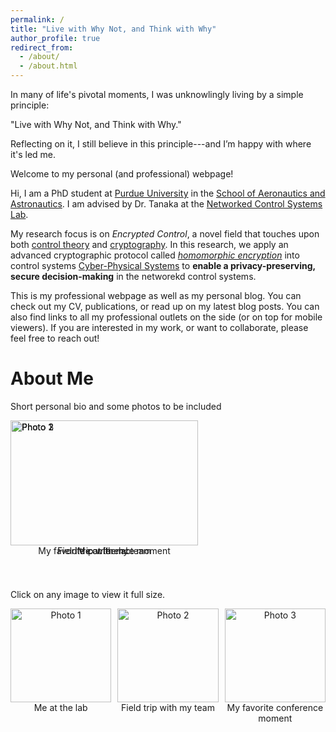 ```yaml
---
permalink: /
title: "Live with Why Not, and Think with Why"
author_profile: true
redirect_from: 
  - /about/
  - /about.html
---
```


In many of life's pivotal moments, I was unknowlingly living by a simple principle: 

  "Live with Why Not, and Think with Why."

Reflecting on it, I still believe in this principle---and I’m happy with where it's led me.

Welcome to my personal (and professional) webpage!

Hi, I am a PhD student at [Purdue University](https://www.purdue.edu/) in the [School of Aeronautics and Astronautics](https://engineering.purdue.edu/AAE). I am advised by Dr. Tanaka at the [Networked Control Systems Lab](https://networked-control-systems-lab.github.io/).

My research focus is on <em>Encrypted Control</em>, a novel field that touches upon both [control theory](https://en.wikipedia.org/wiki/Control_theory) and [cryptography](https://en.wikipedia.org/wiki/Cryptography). In this research, we apply an advanced cryptographic protocol called <em>[homomorphic encryption](https://en.wikipedia.org/wiki/Homomorphic_encryption)</em> into control systems [Cyber-Physical Systems](https://www.nsf.gov/funding/opportunities/cps-cyber-physical-systems) to **enable a privacy-preserving, secure decision-making** in the networekd control systems.

This is my professional webpage as well as my personal blog.
You can check out my CV, publications, or read up on my latest blog posts.
You can also find links to all my professional outlets on the side (or on top for mobile viewers).
If you are interested in my work, or want to collaborate, please feel free to reach out!

About Me
======
Short personal bio and some photos to be included


<div id="slideshow" style="position: relative; width: 300px; height: 250px; overflow: hidden; margin-bottom: 20px;">
  <div class="slide" style="position: absolute; width: 100%; height: 100%;">
    <a href="/images/bio-photo.jpg" target="_blank">
      <img src="/images/bio-photo.jpg" alt="Photo 1" style="width: 100%; height: 200px; object-fit: cover;">
    </a>
    <div style="text-align: center; font-size: 14px;">Me at the lab</div>
  </div>
  <div class="slide" style="position: absolute; width: 100%; height: 100%;">
    <a href="/images/bio-photo-2.jpg" target="_blank">
      <img src="/images/bio-photo-2.jpg" alt="Photo 2" style="width: 100%; height: 200px; object-fit: cover;">
    </a>
    <div style="text-align: center; font-size: 14px;">Field trip with my team</div>
  </div>
  <div class="slide" style="position: absolute; width: 100%; height: 100%;">
    <a href="/images/3953273590_704e3899d5_m.jpg" target="_blank">
      <img src="/images/3953273590_704e3899d5_m.jpg" alt="Photo 3" style="width: 100%; height: 200px; object-fit: cover;">
    </a>
    <div style="text-align: center; font-size: 14px;">My favorite conference moment</div>
  </div>
</div>

<script>
  let slideIndex = 0;
  const slides = document.querySelectorAll('.slide');
  slides.forEach((el, i) => el.style.opacity = i === 0 ? '1' : '0');

  setInterval(() => {
    slides[slideIndex].style.opacity = '0';
    slideIndex = (slideIndex + 1) % slides.length;
    slides[slideIndex].style.opacity = '1';
  }, 3500);
</script>


Click on any image to view it full size.

<div style="display: grid; grid-template-columns: repeat(auto-fill, minmax(150px, 1fr)); gap: 10px;">
  <figure style="margin: 0; text-align: center;">
    <a href="/images/bio-photo.jpg" target="_blank">
      <img src="/images/bio-photo.jpg" alt="Photo 1" style="width: 100%; height: 150px; object-fit: cover;">
    </a>
    <figcaption style="font-size: 14px;">Me at the lab</figcaption>
  </figure>
  
  <figure style="margin: 0; text-align: center;">
    <a href="/images/bio-photo-2.jpg" target="_blank">
      <img src="/images/bio-photo-2.jpg" alt="Photo 2" style="width: 100%; height: 150px; object-fit: cover;">
    </a>
    <figcaption style="font-size: 14px;">Field trip with my team</figcaption>
  </figure>
  
  <figure style="margin: 0; text-align: center;">
    <a href="/images/3953273590_704e3899d5_m.jpg" target="_blank">
      <img src="/images/3953273590_704e3899d5_m.jpg" alt="Photo 3" style="width: 100%; height: 150px; object-fit: cover;">
    </a>
    <figcaption style="font-size: 14px;">My favorite conference moment</figcaption>
  </figure>
</div>
